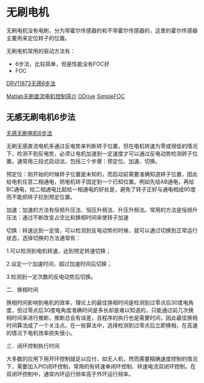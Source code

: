 
# 无刷电机

无刷电机没有电刷，分为带霍尔传感器的和不带霍尔传感器的，这里的霍尔传感器主要用来定位转子的位置。

无刷电机常用的驱动方法有：

* 6步法，比较简单，但是性能没有FOC好
* FOC


[DRV11873无感6步法](https://www.ti.com/product/DRV11873)

[Matlab无刷直流电机控制简介](https://ww2.mathworks.cn/campaigns/offers/brushless-dc-motors-introduction.html)
[ODrive](https://odriverobotics.com/)
[SimpleFOC](https://github.com/simplefoc)


## 无感无刷电机6步法

[无感无刷电机6步法](http://www.elecfans.com/kongzhijishu/sifuyukongzhi/1293967.html)

无刷无感直流电机多通过反电势来判断转子位置，但在电机转速为零或很低的情况下，检测不到反电势，必须让电机加速到一定速度才可以通过反电动势检测转子位置。通常用三段式启动法，包括三个步骤：预定位、加速、切换。

预定位：刚开始的时候转子位置是未知的，而启动前需要准确知道转子位置，因此给电机任意二相通电，把电机转子固定到一个已知位置。例如先给AB通电，再给BC通电，给二相通电比起给一相通电的好处是，避免了转子正好与通电相成90度而不能把转子拉到预定位置。

加速：加速的方法有恒频升压法、恒压升频法、升压升频法。常用的方法是恒频升压法：通过不断改变占空比和换相时间来使转子加速

切换：转速达到一定值，可以检测到反电动势的时候，就可以通过切换到正常运行状态，选择切换的方法通常有：

1.可以检测到电机转速，达到预定转速切换；

2.设定一个加速时间，超过加速时间后切换；

3.检测到一定次数的反电动势后切换。

二．换相时间

换相时间影响到电机的效率，理论上的最佳换相时间是检测到过零点后30度电角度，但过零点后30度电角度准确时间是多长却是难以知道的，只能通过前几次换相时间来进行推断，推断总会有误差，且程序的执行也是需要时间，因此最佳换相时间算法成了一个关注点。在一些算法中，选择检测到过零点后立即换相，在高速的情况下电机效率损失很小。

三．闭环控制执行时间

大多数的应用下用开环控制就足以应付，如无人机，然而需要精确速度控制的情况下，需要加入PID闭环控制，常用的有转速单闭环控制、转速电流双闭环控制，在双闭环控制中，通常内环运行频率高于外环运行频率。